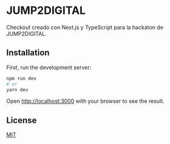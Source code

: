 # JUMP2DIGITAL

Checkout creado con Next.js y TypeScript para la hackaton de JUMP2DIGITAL.

## Installation

First, run the development server:

```bash
npm run dev
# or
yarn dev
```

Open [http://localhost:3000](http://localhost:3000) with your browser to see the result.

## License 

[MIT](https://opensource.org/licenses/MIT)





